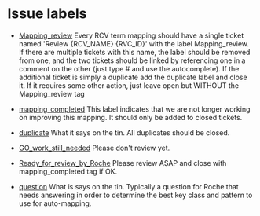 # Issue labels

* [Mapping_review](https://github.com/GO-ROCHE-COLLAB/Roche_CV_mapping/labels/Mapping_review)
Every RCV term mapping should have a single ticket named 'Review {RCV_NAME} {RVC_ID}' with the label Mapping_review.  
If there are multiple tickets with this name, the label should be removed from one, 
and the two tickets should be linked by referencing one in a comment on the other (just type # and use the autocomplete).
If the additional ticket is simply a duplicate add the duplicate label and close it.  If it requires some other action, 
just leave open but WITHOUT the Mapping_review tag

* [mapping_completed](https://github.com/GO-ROCHE-COLLAB/Roche_CV_mapping/labels/mapping_completed)
This label indicates that we are not longer working on improving this mapping.  It should only be added to closed tickets.

* [duplicate](https://github.com/GO-ROCHE-COLLAB/Roche_CV_mapping/labels/duplicate)
What it says on the tin.  All duplicates should be closed.

* [GO_work_still_needed](https://github.com/GO-ROCHE-COLLAB/Roche_CV_mapping/labels/GO_work_still_needed)
Please don't review yet.

* [Ready_for_review_by_Roche](https://github.com/GO-ROCHE-COLLAB/Roche_CV_mapping/labels/Ready_for_review_by_Roche)
Please review ASAP and close with mapping_completed tag if OK.

* [question](https://github.com/GO-ROCHE-COLLAB/Roche_CV_mapping/labels/question)
What is says on the tin.  Typically a question for Roche that needs answering in order to determine the best key class and pattern to use for auto-mapping.
